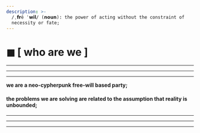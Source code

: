 ```yaml
---
description: >-
  /ˌ𝗳𝗿ē ˈ𝘄𝗶𝗹/ (𝗻𝗼𝘂𝗻): the power of acting without the constraint of
  necessity or fate;
---
```


# ◼ \[ who are we ]

****

****

****

**we are a neo-cypherpunk free-will based party;**

#### **the problems we are solving are related to the assumption that reality is unbounded;**

****

****

****
